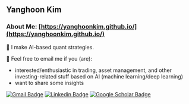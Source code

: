 ## Yanghoon Kim

### About Me: [https://yanghoonkim.github.io/](https://yanghoonkim.github.io/)

🌟 I make AI-based quant strategies.

🌟 Feel free to email me if you (are):
- interested/enthusiastic in trading, asset management, and other investing-related stuff based on AI (machine learning/deep learning)
- want to share some insights

[![Gmail Badge](https://img.shields.io/badge/-Gmail-c14438?style=flat-square&logo=Gmail&logoColor=white&link=mailto:yunho0130@gmail.com)](mailto:ad26kt@gmail.com) 
[![Linkedin Badge](https://img.shields.io/badge/-LinkedIn-blue?style=flat-square&logo=Linkedin&logoColor=white&link=https://www.linkedin.com/in/yunho0130/)](https://www.linkedin.com/in/yanghoon-kim-034167a6/) 
[![Google Scholar Badge](https://img.shields.io/badge/-Scholar-4285f4?style=flat-square&logo=google-scholar&logoColor=white&link=https://scholar.google.com/citations?hl=en&user=MiHTvZQAAAAJ)](https://scholar.google.co.kr/citations?user=F4Y3CK4AAAAJ&hl=en) 

<!--
**yanghoonkim/yanghoonkim** is a ✨ _special_ ✨ repository because its `README.md` (this file) appears on your GitHub profile.

Here are some ideas to get you started:

- 🔭 I’m currently working on ...
- 🌱 I’m currently learning ...
- 👯 I’m looking to collaborate on ...
- 🤔 I’m looking for help with ...
- 💬 Ask me about ...
- 📫 How to reach me: ...
- 😄 Pronouns: ...
- ⚡ Fun fact: ...
-->

#
